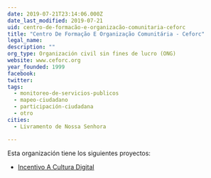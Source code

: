 ```yaml
---
date: 2019-07-21T23:14:06.000Z
date_last_modified: 2019-07-21
uid: centro-de-formacão-e-organizacão-comunitaria-ceforc
title: "Centro De Formação E Organização Comunitária - Ceforc"
legal_name: 
description: ""
org_type: Organización civil sin fines de lucro (ONG)
website: www.ceforc.org
year_founded: 1999
facebook: 
twitter: 
tags:
  - monitoreo-de-servicios-publicos
  - mapeo-ciudadano
  - participación-ciudadana
  - otro
cities: 
  - Livramento de Nossa Senhora

---
```


Esta organización tiene los siguientes proyectos:

- [Incentivo A Cultura Digital](/i/incentivo-a-cultura-digital.html)
